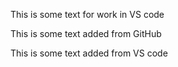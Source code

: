 This is some text for work in VS code

This is some text added from GitHub

This is some text added from VS code
